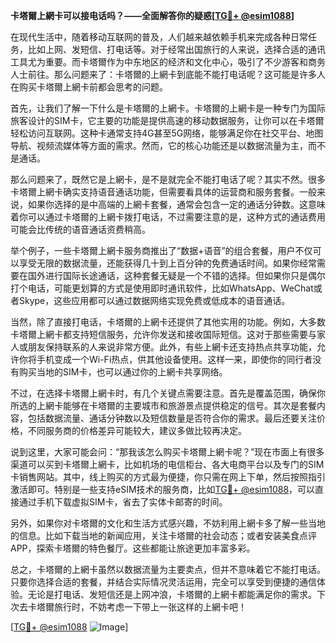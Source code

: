 **卡塔爾上網卡可以接电话吗？——全面解答你的疑惑[[TG💪+ @esim1088](https://t.me/s/esim1088)]**

在现代生活中，随着移动互联网的普及，人们越来越依赖手机来完成各种日常任务，比如上网、发短信、打电话等。对于经常出国旅行的人来说，选择合适的通讯工具尤为重要。而卡塔爾作为中东地区的经济和文化中心，吸引了不少游客和商务人士前往。那么问题来了：卡塔爾的上網卡到底能不能打电话呢？这可能是许多人在购买卡塔爾上網卡前都会思考的问题。

首先，让我们了解一下什么是卡塔爾的上網卡。卡塔爾的上網卡是一种专门为国际旅客设计的SIM卡，它主要的功能是提供高速的移动数据服务，让你可以在卡塔爾轻松访问互联网。这种卡通常支持4G甚至5G网络，能够满足你在社交平台、地图导航、视频流媒体等方面的需求。然而，它的核心功能还是以数据流量为主，而不是通话。

那么问题来了，既然它是上網卡，是不是就完全不能打电话了呢？其实不然。很多卡塔爾上網卡确实支持语音通话功能，但需要看具体的运营商和服务套餐。一般来说，如果你选择的是中高端的上網卡套餐，通常会包含一定的通话分钟数。这意味着你可以通过卡塔爾的上網卡拨打电话，不过需要注意的是，这种方式的通话费用可能会比传统的语音通话资费稍高。

举个例子，一些卡塔爾上網卡服务商推出了“数据+语音”的组合套餐，用户不仅可以享受无限的数据流量，还能获得几十到上百分钟的免费通话时间。如果你经常需要在国外进行国际长途通话，这种套餐无疑是一个不错的选择。但如果你只是偶尔打个电话，可能更划算的方式是使用即时通讯软件，比如WhatsApp、WeChat或者Skype，这些应用都可以通过数据网络实现免费或低成本的语音通话。

当然，除了直接打电话，卡塔爾的上網卡还提供了其他实用的功能。例如，大多数卡塔爾上網卡都支持短信服务，允许你发送和接收国际短信。这对于那些需要与家人或朋友保持联系的人来说非常方便。此外，有些上網卡还支持热点共享功能，允许你将手机变成一个Wi-Fi热点，供其他设备使用。这样一来，即使你的同行者没有购买当地的SIM卡，也可以通过你的上網卡共享网络。

不过，在选择卡塔爾上網卡时，有几个关键点需要注意。首先是覆盖范围，确保你所选的上網卡能够在卡塔爾的主要城市和旅游景点提供稳定的信号。其次是套餐内容，包括数据流量、通话分钟数以及短信数量是否符合你的需求。最后还要关注价格，不同服务商的价格差异可能较大，建议多做比较再决定。

说到这里，大家可能会问：“那我该怎么购买卡塔爾上網卡呢？”现在市面上有很多渠道可以买到卡塔爾上網卡，比如机场的电信柜台、各大电商平台以及专门的SIM卡销售网站。其中，线上购买的方式最为便捷，你只需在网上下单，然后按照指引激活即可。特别是一些支持eSIM技术的服务商，比如[TG💪+ @esim1088](https://t.me/s/esim1088)，可以直接通过手机下载虚拟SIM卡，省去了实体卡邮寄的时间。

另外，如果你对卡塔爾的文化和生活方式感兴趣，不妨利用上網卡多了解一些当地的信息。比如下载当地的新闻应用，关注卡塔爾的社会动态；或者安装美食点评APP，探索卡塔爾的特色餐厅。这些都能让旅途更加丰富多彩。

总之，卡塔爾的上網卡虽然以数据流量为主要卖点，但并不意味着它不能打电话。只要你选择合适的套餐，并结合实际情况灵活运用，完全可以享受到便捷的通信体验。无论是打电话、发短信还是上网冲浪，卡塔爾的上網卡都能满足你的需求。下次去卡塔爾旅行时，不妨考虑一下带上一张这样的上網卡吧！

[[TG💪+ @esim1088](https://t.me/s/esim1088) ![Image](https://i.postimg.cc/4NQfJmqS/Snipaste-2025-05-13-00-14-12.png)]